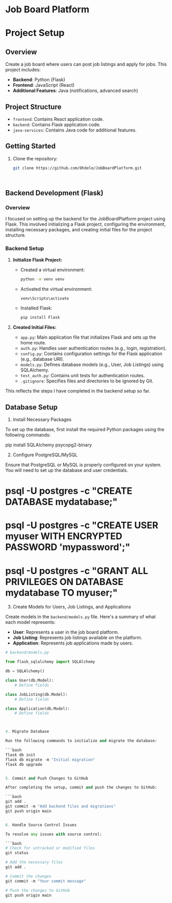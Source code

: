 # Job Board Platform

# Project Setup

## Overview
Create a job board where users can post job listings and apply for jobs. This project includes:
- **Backend**: Python (Flask)
- **Frontend**: JavaScript (React)
- **Additional Features**: Java (notifications, advanced search)

## Project Structure
- `frontend`: Contains React application code.
- `backend`: Contains Flask application code.
- `java-services`: Contains Java code for additional features.

## Getting Started
1. Clone the repository:
   ```bash
   git clone https://github.com/Ohdele/JobBoardPlatform.git




## Backend Development (Flask)

### Overview
I focused on setting up the backend for the JobBoardPlatform project using Flask. This involved initializing a Flask project, configuring the environment, installing necessary packages, and creating initial files for the project structure.

### Backend Setup

1. **Initialize Flask Project:**
   - Created a virtual environment:
     ```bash
     python -m venv venv
     ```
   - Activated the virtual environment:
     ```bash
     venv\Scripts\activate
     ```
   - Installed Flask:
     ```bash
     pip install Flask
     ```

2. **Created Initial Files:**
   - `app.py`: Main application file that initializes Flask and sets up the home route.
   - `auth.py`: Handles user authentication routes (e.g., login, registration).
   - `config.py`: Contains configuration settings for the Flask application (e.g., database URI).
   - `models.py`: Defines database models (e.g., User, Job Listings) using SQLAlchemy.
   - `test_auth.py`: Contains unit tests for authentication routes.
   - `.gitignore`: Specifies files and directories to be ignored by Git.

This reflects the steps I have completed in the backend setup so far.




## Database Setup

1. Install Necessary Packages

To set up the database, first install the required Python packages using the following commands:

pip install SQLAlchemy psycopg2-binary


2. Configure PostgreSQL/MySQL

Ensure that PostgreSQL or MySQL is properly configured on your system. You will need to set up the database and user credentials.


# psql -U postgres -c "CREATE DATABASE mydatabase;"
# psql -U postgres -c "CREATE USER myuser WITH ENCRYPTED PASSWORD 'mypassword';"
# psql -U postgres -c "GRANT ALL PRIVILEGES ON DATABASE mydatabase TO myuser;"


3. Create Models for Users, Job Listings, and Applications

Create models in the `backend/models.py` file. Here's a summary of what each model represents:

- **User**: Represents a user in the job board platform.
- **Job Listing**: Represents job listings available on the platform.
- **Application**: Represents job applications made by users.

```python
# backend/models.py

from flask_sqlalchemy import SQLAlchemy

db = SQLAlchemy()

class User(db.Model):
    # Define fields

class JobListing(db.Model):
    # Define fields

class Application(db.Model):
    # Define fields



4. Migrate Database

Run the following commands to initialize and migrate the database:

```bash
flask db init
flask db migrate -m "Initial migration"
flask db upgrade


5. Commit and Push Changes to GitHub

After completing the setup, commit and push the changes to GitHub:

```bash
git add .
git commit -m "Add backend files and migrations"
git push origin main


6. Handle Source Control Issues

To resolve any issues with source control:

```bash
# Check for untracked or modified files
git status

# Add the necessary files
git add .

# Commit the changes
git commit -m "Your commit message"

# Push the changes to GitHub
git push origin main
